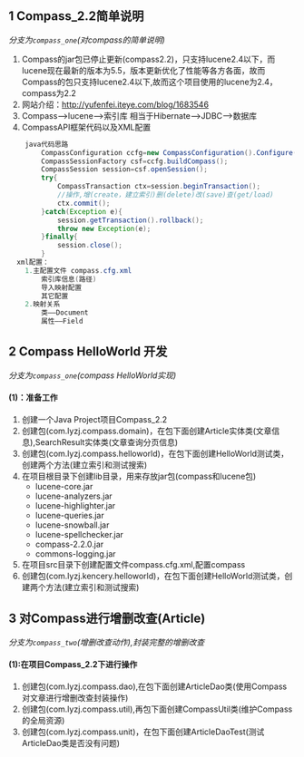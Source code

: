 ## 1 Compass_2.2简单说明
*分支为`compass_one`(对compass的简单说明)*

1. Compass的jar包已停止更新(compass2.2)，只支持lucene2.4以下，而lucene现在最新的版本为5.5，版本更新优化了性能等各方各面，故而Compass的包只支持lucene2.4以下,故而这个项目使用的lucene为2.4，compass为2.2
2. 网站介绍：http://yufenfei.iteye.com/blog/1683546
3. Compass——>lucene——>索引库   相当于Hibernate——>JDBC——>数据库
4. CompassAPI框架代码以及XML配置
```java
	java代码思路
		CompassConfiguration ccfg=new CompassConfiguration().Configure(); //compass.cfg.xml
		CompassSessionFactory csf=ccfg.buildCompass();
		CompassSession session=csf.openSession();
		try{
			CompassTransaction ctx=session.beginTransaction();
			//操作,增(create，建立索引)删(delete)改(save)查(get/load)
			ctx.commit();
		}catch(Exception e){
			session.getTransaction().rollback();
			throw new Exception(e);
		}finally{
			session.close();
		}
  xml配置：
	1.主配置文件 compass.cfg.xml
  		索引库信息(路径)
  		导入映射配置
  		其它配置
  	2.映射关系  
 		类——Document
 		属性——Field 
```
## 2 Compass HelloWorld 开发
*分支为`compass_one`(compass HelloWorld实现)*
#### (1)：准备工作
1. 创建一个Java Project项目Compass_2.2
2. 创建包(com.lyzj.compass.domain)，在包下面创建Article实体类(文章信息),SearchResult实体类(文章查询分页信息)
3. 创建包(com.lyzj.compass.helloworld)，在包下面创建HelloWorld测试类，创建两个方法(建立索引和测试搜索)
4. 在项目根目录下创建lib目录，用来存放jar包(compass和lucene包)
	* lucene-core.jar
    * lucene-analyzers.jar
    * lucene-highlighter.jar
    * lucene-queries.jar
    * lucene-snowball.jar
    * lucene-spellchecker.jar
    * compass-2.2.0.jar
    * commons-logging.jar
5. 在项目src目录下创建配置文件compass.cfg.xml,配置compass
6. 创建包(com.lyzj.kencery.helloworld)，在包下面创建HelloWorld测试类，创建两个方法(建立索引和测试搜索)

## 3 对Compass进行增删改查(Article)
*分支为`compass_two`(增删改查动作),封装完整的增删改查* 
#### (1):在项目Compass_2.2下进行操作
1. 创建包(com.lyzj.compass.dao),在包下面创建ArticleDao类(使用Compass对文章进行增删改查封装操作)
2. 创建包(com.lyzj.compass.util),再包下面创建CompassUtil类(维护Compass的全局资源)
3. 创建包(com.lyzj.compass.unit)，在包下面创建ArticleDaoTest(测试ArticleDao类是否没有问题)



















